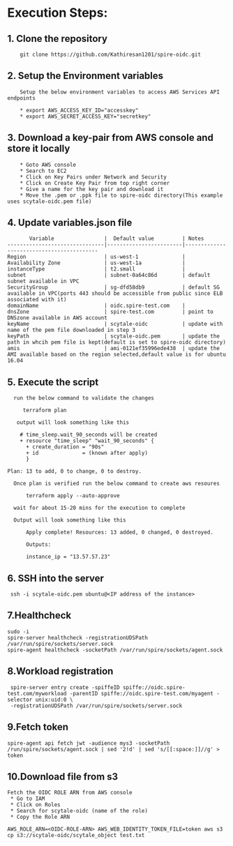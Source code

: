 

# Execution Steps:

## 1. Clone the repository

        git clone https://github.com/Kathiresan1201/spire-oidc.git

## 2. Setup the Environment variables

        Setup the below environment variables to access AWS Services API endpoints
    
        * export AWS_ACCESS_KEY_ID="accesskey"
        * export AWS_SECRET_ACCESS_KEY="secretkey"


## 3. Download a key-pair from AWS console and store it locally
        * Goto AWS console 
        * Search to EC2 
        * Click on Key Pairs under Network and Security
        * Click on Create Key Pair from top right corner
        * Give a name for the key pair and download it
        * Move the .pem or .ppk file to spire-oidc directory(This example uses scytale-oidc.pem file)

## 4. Update variables.json file 

           Variable                |  Default value         | Notes
    -------------------------------|------------------------|------------------------------------------
    Region                         | us-west-1              |
    Availability Zone              | us-west-1a             |
    instanceType                   | t2.small               |
    subnet                         | subnet-0a64c86d        | default subnet available in VPC
    SecurityGroup                  | sg-dfd58db9            | default SG available in VPC(ports 443 should be accessible from public since ELB associated with it)
    domainName                     | oidc.spire-test.com    |
    dnsZone                        | spire-test.com         | point to DNSzone available in AWS account
    keyName                        | scytale-oidc           | update with name of the pem file downloaded in step 3
    keyPath                        | scytale-oidc.pem       | update the path in whcih pem file is kept(default is set to spire-oidc directory)
    amis                           | ami-0121ef35996ede438  | update the AMI available based on the region selected,default value is for ubuntu 16.04
    
    
## 5. Execute the script
      
      run the below command to validate the changes
         
         terraform plan
         
       output will look something like this
         
        # time_sleep.wait_90_seconds will be created
        + resource "time_sleep" "wait_90_seconds" {
          + create_duration = "90s"
          + id              = (known after apply)
          }

    Plan: 13 to add, 0 to change, 0 to destroy.
      
      Once plan is verified run the below command to create aws resoures
      
          terraform apply --auto-approve
       
      wait for about 15-20 mins for the execution to complete
      
      Output will look something like this
      
          Apply complete! Resources: 13 added, 0 changed, 0 destroyed.

          Outputs:

          instance_ip = "13.57.57.23"
      
   
 ## 6. SSH into the server
 
     ssh -i scytale-oidc.pem ubuntu@<IP address of the instance>


## 7.Healthcheck

    sudo -i
    spire-server healthcheck -registrationUDSPath /var/run/spire/sockets/server.sock 
    spire-agent healthcheck -socketPath /var/run/spire/sockets/agent.sock 

## 8.Workload registration

     spire-server entry create -spiffeID spiffe://oidc.spire-test.com/myworkload -parentID spiffe://oidc.spire-test.com/myagent -selector unix:uid:0 \
     -registrationUDSPath /var/run/spire/sockets/server.sock

## 9.Fetch token

    spire-agent api fetch jwt -audience mys3 -socketPath     /run/spire/sockets/agent.sock | sed '2!d' | sed 's/[[:space:]]//g' > token

## 10.Download file from s3

    Fetch the OIDC ROLE ARN from AWS console
     * Go to IAM
     * Click on Roles
     * Search for scytale-oidc (name of the role)
     * Copy the Role ARN

    AWS_ROLE_ARN=<OIDC-ROLE-ARN> AWS_WEB_IDENTITY_TOKEN_FILE=token aws s3 cp s3://scytale-oidc/scytale_object test.txt
    
    
    
    
